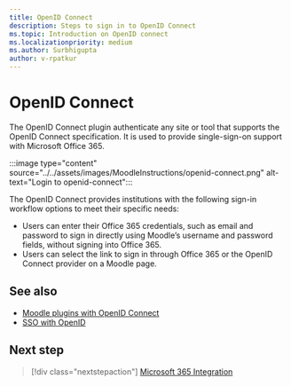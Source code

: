 ```yaml
---
title: OpenID Connect
description: Steps to sign in to OpenID Connect
ms.topic: Introduction on OpenID connect
ms.localizationpriority: medium
ms.author: Surbhigupta
author: v-rpatkur
---
```


# OpenID Connect

The OpenID Connect plugin authenticate any site or tool that supports the OpenID Connect specification. It is used to provide single-sign-on support with Microsoft Office 365.

:::image type="content" source="../../assets/images/MoodleInstructions/openid-connect.png" alt-text="Login to openid-connect":::

The OpenID Connect provides institutions with the following sign-in workflow options to meet their specific needs:

* Users can enter their Office 365 credentials, such as email and password to sign in directly using Moodle’s username and password fields, without signing into Office 365.
* Users can select the link to sign in through Office 365 or the OpenID Connect provider on a Moodle page.

## See also

* [Moodle plugins with OpenID Connect](https://moodle.org/plugins/auth_oidc)
* [SSO with OpenID](https://www.youtube.com/watch?v=pYSm935CB_I&list=PLwy6L92VmGgnykLBOhIsp1g6i0kijVA2n&t=4s)

## Next step

> [!div class="nextstepaction"]
> [Microsoft 365 Integration](/teamblog)

